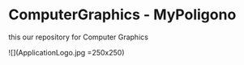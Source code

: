 # ComputerGraphics - MyPoligono
this our repository for Computer Graphics

![](ApplicationLogo.jpg =250x250) 
